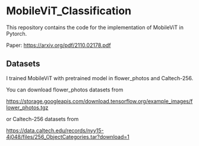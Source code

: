 # MobileViT_Classification

This repository contains the code for the implementation of MobileViT in Pytorch. 

Paper: https://arxiv.org/pdf/2110.02178.pdf

## Datasets

I trained MobileViT with pretrained model in flower_photos and Caltech-256.

You can download flower_photos datasets from 

https://storage.googleapis.com/download.tensorflow.org/example_images/flower_photos.tgz

or Caltech-256 datasets from 

https://data.caltech.edu/records/nyy15-4j048/files/256_ObjectCategories.tar?download=1
